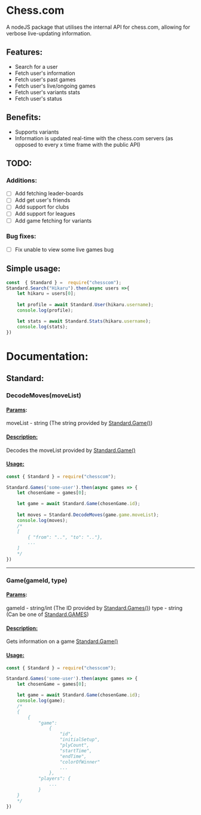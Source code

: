 # Chess.com

A nodeJS package that utilises the internal API for chess.com, allowing for verbose live-updating information.

## Features:
- Search for a user
- Fetch user's information
- Fetch user's past games
- Fetch user's live/ongoing games
- Fetch user's variants stats
- Fetch user's status

## Benefits:
- Supports variants
- Information is updated real-time with the chess.com servers (as opposed to every x time frame with the public API)

## TODO:
### Additions:

 - [ ]  Add fetching leader-boards
 - [ ]  Add get user's friends
 - [ ]  Add support for clubs
 - [ ]  Add support for leagues
 - [ ] Add game fetching for variants

### Bug fixes:
- [ ] Fix unable to view some live games bug

## Simple usage:
```js
const  { Standard } =  require("chesscom");
Standard.Search("Hikaru").then(async users =>{
	let hikaru = users[0];
	
	let profile = await Standard.User(hikaru.username);
	console.log(profile);

	let stats = await Standard.Stats(hikaru.username);
	console.log(stats);
})
```

# Documentation:

## Standard:

### DecodeMoves(moveList)
#### <ins>**Params**</ins>:
moveList - string (The string provided by [Standard.Game()](###game(gameid,-type)))
#### <ins>**Description:**</ins>
Decodes the moveList provided by [Standard.Game()](###game(gameid,-type))
#### <ins> **Usage:** </ins>
```js
const { Standard } = require("chesscom");

Standard.Games('some-user').then(async games => {
	let chosenGame = games[0];

	let game = await Standard.Game(chosenGame.id);
	
	let moves = Standard.DecodeMoves(game.game.moveList);
	console.log(moves);
	/*
	[
		{ "from": "..", "to": ".."},
		...
	]
	*/
})
```

---

### Game(gameId, type)
#### <ins>**Params**</ins>:
gameId - string/int (The ID provided by [Standard.Games()](#Games))
type - string (Can be one of [Standard.GAMES](#Standard.GAMES))
#### <ins>**Description:**</ins>
Gets information on a game [Standard.Game()](#Game)
#### <ins> **Usage:** </ins>
```js
const { Standard } = require("chesscom");

Standard.Games('some-user').then(async games => {
	let chosenGame = games[0];

	let game = await Standard.Game(chosenGame.id);
	console.log(game);
	/*
	{
		{
			"game":
				{
					"id",
					"initialSetup",
					"plyCount",
					"startTime",
					"endTime",
					"colorOfWinner"
					...
				},
			"players": {
				...
			}
	}
	*/
})
```
